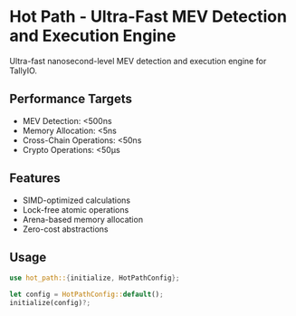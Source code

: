# Hot Path - Ultra-Fast MEV Detection and Execution Engine

Ultra-fast nanosecond-level MEV detection and execution engine for TallyIO.

## Performance Targets

- MEV Detection: <500ns
- Memory Allocation: <5ns  
- Cross-Chain Operations: <50ns
- Crypto Operations: <50μs

## Features

- SIMD-optimized calculations
- Lock-free atomic operations
- Arena-based memory allocation
- Zero-cost abstractions

## Usage

```rust
use hot_path::{initialize, HotPathConfig};

let config = HotPathConfig::default();
initialize(config)?;
```
